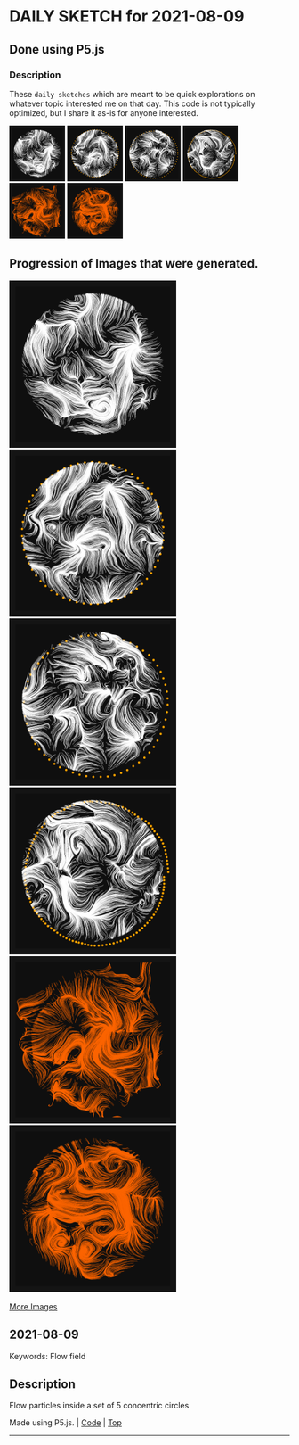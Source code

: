 # DAILY SKETCH for 2021-08-09

## Done using P5.js

### Description

These `daily sketches` which are meant to be quick explorations     on whatever topic interested me on that day. This code is not typically optimized, but I share it as-is     for anyone interested.

<img src = 'images/keep_2021-08-09-19-28-21.png' width = '100'> <img src = 'images/keep_2021-08-09-19-38-57.png' width = '100'> <img src = 'images/keep_2021-08-09-19-41-15.png' width = '100'> <img src = 'images/keep_2021-08-09-19-42-53.png' width = '100'> <img src = 'images/keep_2021-08-09-21-55-19.png' width = '100'> <img src = 'images/keep_2021-08-09-21-57-36.png' width = '100'> 

## Progression of Images that were generated.

<img src = 'images/keep_2021-08-09-19-28-21.png' width = '300'> 
<img src = 'images/keep_2021-08-09-19-38-57.png' width = '300'> 
<img src = 'images/keep_2021-08-09-19-41-15.png' width = '300'> 
<img src = 'images/keep_2021-08-09-19-42-53.png' width = '300'> 
<img src = 'images/keep_2021-08-09-21-55-19.png' width = '300'> 
<img src = 'images/keep_2021-08-09-21-57-36.png' width = '300'> 


[More Images](2021-08-09/images) 


 ## 2021-08-09
Keywords: Flow field
 

## Description 

 Flow particles inside a set of 5 concentric circles
 

Made using P5.js. | [Code](2021/2021-08-09/) | [Top](#daily-sketches) 

-----

